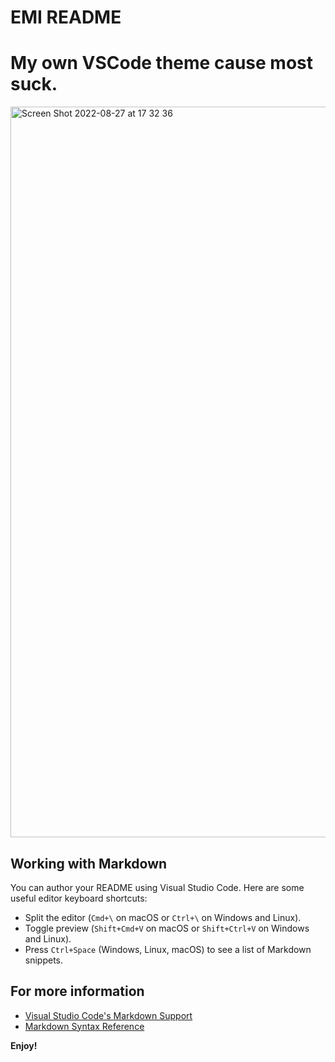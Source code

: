 # EMI README

# My own VSCode theme cause most suck. 

<img width="1169" alt="Screen Shot 2022-08-27 at 17 32 36" src="https://user-images.githubusercontent.com/92827957/187052729-bf96e34d-3d0a-43da-8761-45ee17422fc2.png">


## Working with Markdown

You can author your README using Visual Studio Code. Here are some useful editor keyboard shortcuts:

* Split the editor (`Cmd+\` on macOS or `Ctrl+\` on Windows and Linux).
* Toggle preview (`Shift+Cmd+V` on macOS or `Shift+Ctrl+V` on Windows and Linux).
* Press `Ctrl+Space` (Windows, Linux, macOS) to see a list of Markdown snippets.

## For more information

* [Visual Studio Code's Markdown Support](http://code.visualstudio.com/docs/languages/markdown)
* [Markdown Syntax Reference](https://help.github.com/articles/markdown-basics/)

**Enjoy!**

